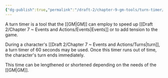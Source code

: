 ```yaml
---
{"dg-publish":true,"permalink":"/draft-2/chapter-9-gm-tools/turn-timer/"}
---
```


A turn timer is a tool that the [[GM\|GM]] can employ to speed up [[Draft 2/Chapter 7 ~ Events and Actions/Events\|Events]] or to add tension to the game.

During a character's [[Draft 2/Chapter 7 ~ Events and Actions/Turns\|turn]], a turn timer of 60 seconds may be used. Once this timer runs out of time, the character's turn ends immediately.

This time can be lengthened or shortened depending on the needs of the [[GM\|GM]].